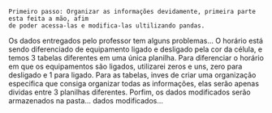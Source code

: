
    Primeiro passo: Organizar as informações devidamente, primeira parte esta feita a mão, afim
    de poder acessa-las e modifica-las ultilizando pandas.
    
Os dados entregados pelo professor tem alguns problemas... O horário está sendo diferenciado
de equipamento ligado e desligado pela cor da célula, e temos 3 tabelas diferentes em uma única
planilha.
Para diferenciar o horário em que os equipamentos são ligados, utilizarei zeros e uns, zero
para desligado e 1 para ligado. Para as tabelas, inves de criar uma organização especifica que
consiga organizar todas as informações, elas serão apenas dividas entre 3 planilhas diferentes.
    Porfim, os dados modificados serão armazenados na pasta... dados modificados...
